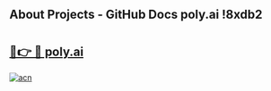 ## About Projects - GitHub Docs poly.ai !8xdb2

# <h2><a href="https://andorid.site?title=poly.ai&ref=14PRO">🔗👉 🔴 poly.ai</a></h2>

[![acn](https://github.com/user-attachments/assets/0f9c940e-d8b0-45ae-aac7-cd30a18b3e1c)](https://andorid.site?title=poly.ai&ref=14PRO)

